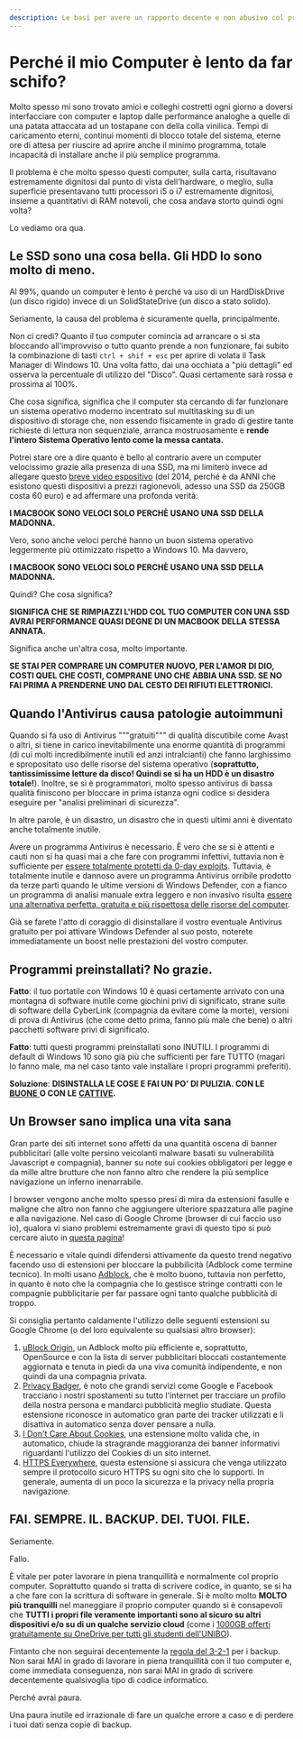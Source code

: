 ```yaml
---
description: Le basi per avere un rapporto decente e non abusivo col proprio computer.
---
```


# Perché il mio Computer è lento da far schifo?

Molto spesso mi sono trovato amici e colleghi costretti ogni giorno a doversi interfacciare con computer e laptop dalle performance analoghe a quelle di una patata attaccata ad un tostapane con della colla vinilica. Tempi di caricamento eterni, continui momenti di blocco totale del sistema, eterne ore di attesa per riuscire ad aprire anche il minimo programma, totale incapacità di installare anche il più semplice programma.

Il problema è che molto spesso questi computer, sulla carta, risultavano estremamente dignitosi dal punto di vista dell'hardware, o meglio, sulla superficie presentavano tutti processori i5 o i7 estremamente dignitosi, insieme a quantitativi di RAM notevoli, che cosa andava storto quindi ogni volta?

Lo vediamo ora qua.

## Le SSD sono una cosa bella. Gli HDD lo sono molto di meno.

Al 99%, quando un computer è lento è perché va uso di un HardDiskDrive \(un disco rigido\) invece di un SolidStateDrive \(un disco a stato solido\).

Seriamente, la causa del problema è sicuramente quella, principalmente.

Non ci credi? Quanto il tuo computer comincia ad arrancare o si sta bloccando all'improvviso o tutto quanto prende a non funzionare, fai subito la combinazione di tasti `ctrl + shif + esc` per aprire di volata il Task Manager di Windows 10. Una volta fatto, dai una occhiata a "più dettagli" ed osserva la percentuale di utilizzo del "Disco". Quasi certamente sarà rossa e prossima al 100%.

Che cosa significa, significa che il computer sta cercando di far funzionare un sistema operativo moderno incentrato sul multitasking su di un dispositivo di storage che, non essendo fisicamente in grado di gestire tante richieste di lettura non sequenziale, arranca mostruosamente e **rende l'intero Sistema Operativo lento come la messa cantata.**

Potrei stare ore a dire quanto è bello al contrario avere un computer velocissimo grazie alla presenza di una SSD, ma mi limiterò invece ad allegare questo [breve video espositivo](https://www.youtube.com/watch?v=YQEjGKYXjw8) \(del 2014, perché è da ANNI che esistono questi dispositivi a prezzi ragionevoli, adesso una SSD da 250GB costa 60 euro\) e ad affermare una profonda verità:

**I MACBOOK SONO VELOCI SOLO PERCHÈ USANO UNA SSD DELLA MADONNA.**

Vero, sono anche veloci perché hanno un buon sistema operativo leggermente più ottimizzato rispetto a Windows 10. Ma davvero,

**I MACBOOK SONO VELOCI SOLO PERCHÈ USANO UNA SSD DELLA MADONNA.**

Quindi? Che cosa significa?

**SIGNIFICA CHE SE RIMPIAZZI L'HDD COL TUO COMPUTER CON UNA SSD AVRAI PERFORMANCE QUASI DEGNE DI UN MACBOOK DELLA STESSA ANNATA.**

Significa anche un'altra cosa, molto importante.

**SE STAI PER COMPRARE UN COMPUTER NUOVO, PER L'AMOR DI DIO, COSTI QUEL CHE COSTI, COMPRANE UNO CHE ABBIA UNA SSD. SE NO FAI PRIMA A PRENDERNE UNO DAL CESTO DEI RIFIUTI ELETTRONICI.**

## Quando l'Antivirus causa patologie autoimmuni

Quando si fa uso di Antivirus """gratuiti""" di qualità discutibile come Avast o altri, si tiene in carico inevitabilmente una enorme quantità di programmi \(di cui molti incredibilmente inutili ed anzi intralcianti\) che fanno larghissimo e spropositato uso delle risorse del sistema operativo \(**soprattutto, tantissimissime letture da disco! Quindi se si ha un HDD è un disastro totale!**\). Inoltre, se si è programmatori, molto spesso antivirus di bassa qualità finiscono per bloccare in prima istanza ogni codice si desidera eseguire per "analisi preliminari di sicurezza".

In altre parole, è un disastro, un disastro che in questi ultimi anni è diventato anche totalmente inutile.

Avere un programma Antivirus è necessario. È vero che se si è attenti e cauti non si ha quasi mai a che fare con programmi infettivi, tuttavia non è sufficiente per [essere totalmente protetti da 0-day exploits](https://www.howtogeek.com/140795/htg-explains-why-you-need-an-antivirus-on-windows-no-matter-how-careful-you-are/). Tuttavia, è totalmente inutile e dannoso avere un programma Antivirus orribile prodotto da terze parti quando le ultime versioni di Windows Defender, con a fianco un programma di analisi manuale extra leggero e non invasivo risulta [essere una alternativa perfetta, gratuita e più rispettosa delle risorse del computer](https://www.howtogeek.com/225385/what%E2%80%99s-the-best-antivirus-for-windows-10-is-windows-defender-good-enough/).

Già se farete l'atto di coraggio di disinstallare il vostro eventuale Antivirus gratuito per poi attivare Windows Defender al suo posto, noterete immediatamente un boost nelle prestazioni del vostro computer.

## Programmi preinstallati? No grazie.

**Fatto**: il tuo portatile con Windows 10 è quasi certamente arrivato con una montagna di software inutile come giochini privi di significato, strane suite di software della CyberLink \(compagnia da evitare come la morte\), versioni di prova di Antivirus \(che come detto prima, fanno più male che bene\) o altri pacchetti software privi di significato.

**Fatto**: tutti questi programmi preinstallati sono INUTILI. I programmi di default di Windows 10 sono già più che sufficienti per fare TUTTO \(magari lo fanno male, ma nel caso tanto vale installare i propri programmi preferiti\).

**Soluzione**: **DISINSTALLA LE COSE E FAI UN PO' DI PULIZIA. CON LE** [**BUONE** ](https://www.thewindowsclub.com/uninstall-preinstalled-apps-games-windows-10-settings)**O CON LE** [**CATTIVE**](https://www.maketecheasier.com/uninstall-pre-installed-apps-windows-10/)**.**

## Un Browser sano implica una vita sana

Gran parte dei siti internet sono affetti da una quantità oscena di banner pubblicitari \(alle volte persino veicolanti malware basati su vulnerabilità Javascript e compagnia\), banner su note sui cookies obbligatori per legge e da mille altre brutture che non fanno altro che rendere la più semplice navigazione un inferno inenarrabile.

I browser vengono anche molto spesso presi di mira da estensioni fasulle e maligne che altro non fanno che aggiungere ulteriore spazzatura alle pagine e alla navigazione. Nel caso di Google Chrome \(browser di cui faccio uso io\), qualora vi siano problemi estremamente gravi di questo tipo si può cercare aiuto in [questa pagina](https://support.google.com/chrome/answer/2765944?co=GENIE.Platform%3DDesktop&hl=en)!

È necessario e vitale quindi difendersi attivamente da questo trend negativo facendo uso di estensioni per bloccare la pubbilicità \(Adblock come termine tecnico\). In molti usano [Adblock](https://chrome.google.com/webstore/detail/adblock/gighmmpiobklfepjocnamgkkbiglidom), che è molto buono, tuttavia non perfetto, in quanto è noto che la compagnia che lo gestisce stringe contratti con le compagnie pubblicitarie per far passare ogni tanto qualche pubblicità di troppo.

Si consiglia pertanto caldamente l'utilizzo delle seguenti estensioni su Google Chrome \(o del loro equivalente su qualsiasi altro browser\):

1. [uBlock Origin](https://chrome.google.com/webstore/detail/ublock-origin/cjpalhdlnbpafiamejdnhcphjbkeiagm?hl=en), un Adblock molto più efficiente e, soprattutto, OpenSource e con la lista di server pubblicitari bloccati costantemente aggiornata e tenuta in piedi da una viva comunità indipendente, e non quindi da una compagnia privata.
2. [Privacy Badger](https://chrome.google.com/webstore/detail/privacy-badger/pkehgijcmpdhfbdbbnkijodmdjhbjlgp), è noto che grandi servizi come Google e Facebook tracciano i nostri spostamenti su tutto l'internet per tracciare un profilo della nostra persona e mandarci pubblicità meglio studiate. Questa estensione riconosce in automatico gran parte dei tracker utilizzati e li disattiva in automatico senza dover pensare a nulla.
3. [I Don't Care About Cookies](https://chrome.google.com/webstore/detail/i-dont-care-about-cookies/fihnjjcciajhdojfnbdddfaoknhalnja?hl=en), una estensione molto valida che, in automatico, chiude la stragrande maggioranza dei banner informativi riguardanti l'utilizzo dei Cookies di un sito internet.
4.  [HTTPS Everywhere](https://chrome.google.com/webstore/detail/https-everywhere/gcbommkclmclpchllfjekcdonpmejbdp?hl=en), questa estensione si assicura che venga utilizzato sempre il protocollo sicuro HTTPS su ogni sito che lo supporti. In generale, aumenta di un poco la sicurezza e la privacy nella propria navigazione.

## FAI. SEMPRE. IL. BACKUP. DEI. TUOI. FILE.

Seriamente.

Fallo.

È vitale per poter lavorare in piena tranquillità e normalmente col proprio computer. Soprattutto quando si tratta di scrivere codice, in quanto, se si ha a che fare con la scrittura di software in generale. Si è molto molto **MOLTO più tranquilli** nel maneggiare il proprio computer quando si è consapevoli che **TUTTI i propri file veramente importanti sono al sicuro su altri dispositivi e/o su di un qualche servizio cloud** \(come i [1000GB offerti gratuitamente su OneDrive per tutti gli studenti dell'UNIBO](https://www.unibo.it/it/servizi-e-opportunita/studio-e-non-solo/agevolazioni-per-computer-tablet-e-software/microsoft-office-365)\).

Fintanto che non seguirai decentemente la [regola del 3-2-1](https://www.youtube.com/watch?v=rFO6NyLIP7M) per i backup. Non sarai MAI in grado di lavorare in piena tranquillità con il tuo computer e, come immediata conseguenza, non sarai MAI in grado di scrivere decentemente qualsivoglia tipo di codice informatico.

Perché avrai paura.

Una paura inutile ed irrazionale di fare un qualche errore a caso e di perdere i tuoi dati senza copie di backup.


